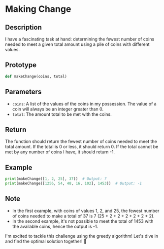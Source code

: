 # Making Change

## Description
I have a fascinating task at hand: determining the fewest number of coins needed to meet a given total amount using a pile of coins with different values.

## Prototype
```python
def makeChange(coins, total)
```

## Parameters
- `coins`: A list of the values of the coins in my possession. The value of a coin will always be an integer greater than 0.
- `total`: The amount total to be met with the coins.

## Return
The function should return the fewest number of coins needed to meet the total amount. If the total is 0 or less, it should return 0. If the total cannot be met by any number of coins I have, it should return -1.

## Example
```python
print(makeChange([1, 2, 25], 37))  # Output: 7
print(makeChange([1256, 54, 48, 16, 102], 1453))  # Output: -1
```

## Note
- In the first example, with coins of values 1, 2, and 25, the fewest number of coins needed to make a total of 37 is 7 (25 + 2 + 2 + 2 + 2 + 2 + 2).
- In the second example, it's not possible to meet the total of 1453 with the available coins, hence the output is -1.

I'm excited to tackle this challenge using the greedy algorithm! Let's dive in and find the optimal solution together! 🚀
